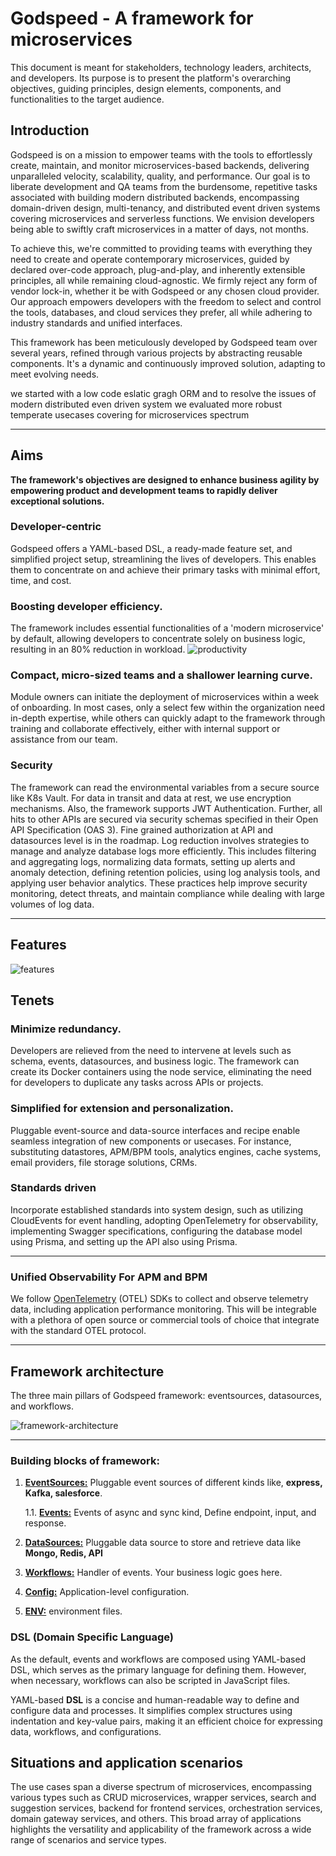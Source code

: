 # Godspeed - A framework for microservices

This document is meant for stakeholders, technology leaders, architects, and developers. Its purpose is to present the platform's overarching objectives, guiding principles, design elements, components, and functionalities to the target audience.

## Introduction

Godspeed is on a mission to empower teams with the tools to effortlessly create, maintain, and monitor microservices-based backends, delivering unparalleled velocity, scalability, quality, and performance. Our goal is to liberate development and QA teams from the burdensome, repetitive tasks associated with building modern distributed backends, encompassing domain-driven design, multi-tenancy, and distributed event driven systems covering microservices and serverless functions. We envision developers being able to swiftly craft microservices in a matter of days, not months.

To achieve this, we're committed to providing teams with everything they need to create and operate contemporary microservices, guided by declared over-code approach, plug-and-play, and inherently extensible principles, all while remaining cloud-agnostic. We firmly reject any form of vendor lock-in, whether it be with Godspeed or any chosen cloud provider. Our approach empowers developers with the freedom to select and control the tools, databases, and cloud services they prefer, all while adhering to industry standards and unified interfaces.

This framework has been meticulously developed by Godspeed team over several years, refined through various projects by abstracting reusable components. It's a dynamic and continuously improved solution, adapting to meet evolving needs.

we started with a low code eslatic gragh ORM and to resolve the issues of modern distributed even driven system we evaluated more robust temperate usecases covering for microservices spectrum

---

## Aims

**The framework's objectives are designed to enhance business agility by empowering product and development teams to rapidly deliver exceptional solutions.**

### Developer-centric

Godspeed offers a YAML-based DSL, a ready-made feature set, and simplified project setup, streamlining the lives of developers. This enables them to concentrate on and achieve their primary tasks with minimal effort, time, and cost.

### Boosting developer efficiency.

The framework includes essential functionalities of a 'modern microservice' by default, allowing developers to concentrate solely on business logic, resulting in an 80% reduction in workload.
![productivity](/img/productivity.png)


### Compact, micro-sized teams and a shallower learning curve.

Module owners can initiate the deployment of microservices within a week of onboarding. In most cases, only a select few within the organization need in-depth expertise, while others can quickly adapt to the framework through training and collaborate effectively, either with internal support or assistance from our team.

### Security

The framework can read the environmental variables from a secure source like K8s Vault. For data in transit and data at rest, we use encryption mechanisms. Also, the framework supports JWT Authentication. Further, all hits to other APIs are secured via security schemas specified in their Open API Specification (OAS 3). Fine grained authorization at API and datasources level is in the roadmap. 
Log reduction involves strategies to manage and analyze database logs more efficiently. This includes filtering and aggregating logs, normalizing data formats, setting up alerts and anomaly detection, defining retention policies, using log analysis tools, and applying user behavior analytics. These practices help improve security monitoring, detect threats, and maintain compliance while dealing with large volumes of log data.

---

## Features
![features](/img/features.png)

## Tenets

### Minimize redundancy.

Developers are relieved from the need to intervene at levels such as schema, events, datasources, and business logic. The framework can create its Docker containers using the node service, eliminating the need for developers to duplicate any tasks across APIs or projects.

### Simplified for extension and personalization.

Pluggable event-source and data-source interfaces and recipe enable seamless integration of new components or usecases. For instance, substituting datastores, APM/BPM tools, analytics engines, cache systems, email providers, file storage solutions, CRMs.

### Standards driven

Incorporate established standards into system design, such as utilizing CloudEvents for event handling, adopting OpenTelemetry for observability, implementing Swagger specifications, configuring the database model using Prisma, and setting up the API also using Prisma.

---

### Unified Observability For APM and BPM

We follow [OpenTelemetry](https://opentelemetry.io/) (OTEL) SDKs to collect and observe telemetry data, including application performance monitoring. This will be integrable with a plethora of open source or commercial tools of choice that integrate with the standard OTEL protocol.

---

## Framework architecture

The three main pillars of Godspeed framework: eventsources, datasources, and workflows.

![framework-architecture](/img/framework-architecture.png)

---

### Building blocks of framework:

1. [**EventSources:**](/docs/event_sources/overview.md) Pluggable event sources of different kinds like, **express, Kafka, salesforce**.

    1.1. [**Events:**](/docs/events/overview.md) Events of async and sync kind, Define endpoint, input, and response.

2. [**DataSources:**](/docs/data_sources/overview.md) Pluggable data source to store and retrieve data like **Mongo, Redis, API**

3. [**Workflows:**](/docs/workflows/overview.md) Handler of events. Your business logic goes here.

4. [**Config:**](#building-blocks-of-framework) Application-level configuration.

5. [**ENV:**](#building-blocks-of-framework) environment files.


### DSL (Domain Specific Language)
 As the default, events and workflows are composed using YAML-based DSL, which serves as the primary language for defining them. However, when necessary, workflows can also be scripted in JavaScript files.

YAML-based **DSL** is a concise and human-readable way to define and configure data and processes. It simplifies complex structures using indentation and key-value pairs, making it an efficient choice for expressing data, workflows, and configurations.

## Situations and application scenarios

The use cases span a diverse spectrum of microservices, encompassing various types such as CRUD microservices, wrapper services, search and suggestion services, backend for frontend services, orchestration services, domain gateway services, and others. This broad array of applications highlights the versatility and applicability of the framework across a wide range of scenarios and service types.